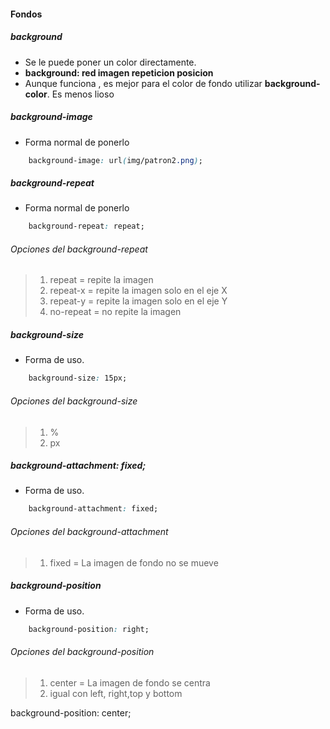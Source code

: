 #### Fondos

##### background   
- Se le puede poner un color directamente.
- **background: red imagen repeticion posicion**
- Aunque funciona , es mejor para el color de fondo utilizar **background-color**. Es menos lioso

##### background-image     
- Forma normal de ponerlo        
```css
    background-image: url(img/patron2.png);
```  
##### background-repeat    
- Forma normal de ponerlo       
```css
    background-repeat: repeat;

```  
###### Opciones del background-repeat
> 1. repeat = repite la imagen
> 2. repeat-x = repite la imagen solo en el eje X
> 3. repeat-y = repite la imagen solo en el eje Y
> 3. no-repeat = no repite la imagen


##### background-size    
- Forma de uso.             
```css
    background-size: 15px;

```  
###### Opciones del background-size
> 1. %
> 2. px



##### background-attachment: fixed;   
- Forma de uso.             
```css
    background-attachment: fixed;

```  
###### Opciones del background-attachment
> 1. fixed = La imagen de fondo no se mueve



##### background-position  
- Forma de uso.             
```css
    background-position: right;

```  
###### Opciones del background-position  
> 1. center = La imagen de fondo se centra
> 2. igual con left, right,top y bottom



background-position: center;